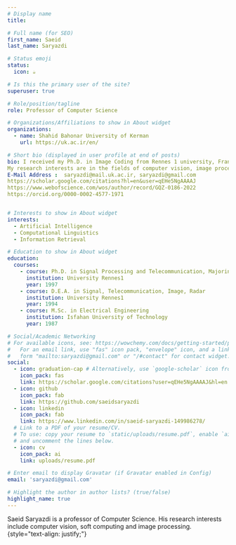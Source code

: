 ```yaml
---
# Display name
title: 

# Full name (for SEO)
first_name: Saeid
last_name: Saryazdi

# Status emoji
status:
  icon: ☕️

# Is this the primary user of the site?
superuser: true

# Role/position/tagline
role: Professor of Computer Science

# Organizations/Affiliations to show in About widget
organizations:
  - name: Shahid Bahonar University of Kerman
    url: https://uk.ac.ir/en/

# Short bio (displayed in user profile at end of posts)
bio: I received my Ph.D. in Image Coding from Rennes 1 university, France, in 1997 and immediately started my academic career as an Assistant Professor in Electrical Engineering at the Shahid Bahonar University of Kerman, Iran. I was a visiting professor at the Laboratory for Image, Vision, and Artificial intelligence,  École de technologie supérieure, Montreal, Canada, during 2005-2006 .
My research interests are in the fields of computer vision, image processing, and pattern recognition.  I am an interdisciplinary and multidisciplinary researcher, publishing refereed journal and conference papers in the diverse fields of image coding, sensing, soft computing, computer vision, image indexing and retrieval, image de-noising, image watermarking & steganography, image in-painting, image encryption, scale space image processing, and mathematical morphology. 
E-Mail Address :  saryazdi@mail.uk.ac.ir, saryazdi@gmail.com
https://scholar.google.com/citations?hl=en&user=qEHe5NgAAAAJ
https://www.webofscience.com/wos/author/record/GQZ-0186-2022
https://orcid.org/0000-0002-4577-1971


# Interests to show in About widget
interests:
  - Artificial Intelligence
  - Computational Linguistics
  - Information Retrieval

# Education to show in About widget
education:
  courses:
    - course: Ph.D. in Signal Processing and Telecommunication, Majoring in Image coding 
      institution: University Rennes1
      year: 1997
    - course: D.E.A. in Signal, Telecommunication, Image, Radar 
      institution: University Rennes1
      year: 1994
    - course: M.Sc. in Electrical Engineering 
      institution: Isfahan University of Technology
      year: 1987

# Social/Academic Networking
# For available icons, see: https://wowchemy.com/docs/getting-started/page-builder/#icons
#   For an email link, use "fas" icon pack, "envelope" icon, and a link in the
#   form "mailto:saryazdi@gmail.com" or "/#contact" for contact widget.
social:
  - icon: graduation-cap # Alternatively, use `google-scholar` icon from `ai` icon pack
    icon_pack: fas
    link: https://scholar.google.com/citations?user=qEHe5NgAAAAJ&hl=en
  - icon: github
    icon_pack: fab
    link: https://github.com/saeidsaryazdi
  - icon: linkedin
    icon_pack: fab
    link: https://www.linkedin.com/in/saeid-saryazdi-149986278/
  # Link to a PDF of your resume/CV.
  # To use: copy your resume to `static/uploads/resume.pdf`, enable `ai` icons in `params.yaml`,
  # and uncomment the lines below.
  - icon: cv
    icon_pack: ai
    link: uploads/resume.pdf

# Enter email to display Gravatar (if Gravatar enabled in Config)
email: 'saryazdi@gmail.com'

# Highlight the author in author lists? (true/false)
highlight_name: true
---
```


Saeid Saryazdi is a professor of Computer Science. His research interests include computer vision, soft computing and image processing. 
{style="text-align: justify;"}
